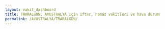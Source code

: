 ```yaml
---
layout: vakit_dashboard
title: TRARALGON, AVUSTRALYA için iftar, namaz vakitleri ve hava durumu - ilçe/eyalet seç
permalink: /AVUSTRALYA/TRARALGON/
---
```


<script type="text/javascript">
  var GLOBAL_COUNTRY = 'AVUSTRALYA';
  var GLOBAL_CITY = 'TRARALGON';
  var GLOBAL_STATE = '';
  var lat = 72;
  var lon = 21;
</script>

